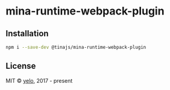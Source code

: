 # mina-runtime-webpack-plugin

## Installation
```bash
npm i --save-dev @tinajs/mina-runtime-webpack-plugin
```

## License
MIT &copy; [yelo](https://github.com/imyelo), 2017 - present

